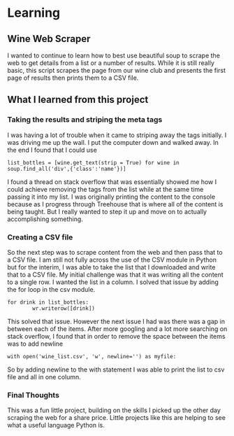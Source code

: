 # Learning

## Wine Web Scraper
I wanted to continue to learn how to best use beautiful soup to scrape the web to get details from a list or a number of results. While it is still really basic, this script scrapes the page from our wine club and presents the first page of results then prints them to a CSV file.

## What I learned from this project

### Taking the results and striping the meta tags

I was having a lot of trouble when it came to striping away the tags initially. I was driving me up the wall. I put the computer down and walked away. In the end I found that I could use
```
list_bottles = [wine.get_text(strip = True) for wine in soup.find_all('div',{'class':'name'})]
```
I found a thread on stack overflow that was essentially showed me how I could achieve removing the tags from the list while at the same time passing it into my list. I was originally printing the content to the console because as I progress through Treehouse that is where all of the content is being taught. But I really wanted to step it up and move on to actually accomplishing something.

### Creating a CSV file

So the next step was to scrape content from the web and then pass that to a CSV file. I am still not fully across the use of the CSV module in Python but for the interim, I was able to take the list that I downloaded and write that to a CSV file. My initial challenge was that it was writing all the content to a single row. I wanted the list in a column. I solved that issue by adding the for loop in the csv module.

```
for drink in list_bottles:
        wr.writerow([drink])
```

This solved that issue. However the next issue I had was there was a gap in between each of the items. After more googling and a lot more searching on stack overflow, I found that in order to remove the space between the items was to add newline

```
with open('wine_list.csv', 'w', newline='') as myfile:
```

So by adding newline to the with statement I was able to print the list to csv file and all in one column.

### Final Thoughts
This was a fun little project, building on the skills I picked up the other day scraping the web for a share price. Little projects like this are helping to see what a useful language Python is.
